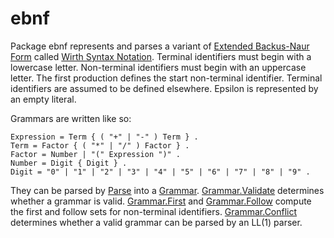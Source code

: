 # ebnf

Package ebnf represents and parses a variant of [Extended Backus-Naur Form](https://en.wikipedia.org/wiki/Extended_Backus–Naur_form) called [Wirth Syntax Notation](https://en.wikipedia.org/wiki/Wirth_syntax_notation). Terminal identifiers must begin with a lowercase letter. Non-terminal identifiers must begin with an uppercase letter. The first production defines the start non-terminal identifier. Terminal identifiers are assumed to be defined elsewhere. Epsilon is represented by an empty literal.

Grammars are written like so:

	Expression = Term { ( "+" | "-" ) Term } .
	Term = Factor { ( "*" | "/" ) Factor } .
	Factor = Number | "(" Expression ")" .
	Number = Digit { Digit } .
	Digit = "0" | "1" | "2" | "3" | "4" | "5" | "6" | "7" | "8" | "9" .

They can be parsed by [Parse](https://pkg.go.dev/github.com/willfaught/ebnf#Parse) into a [Grammar](https://pkg.go.dev/github.com/willfaught/ebnf#Grammar). [Grammar.Validate](https://pkg.go.dev/github.com/willfaught/ebnf#Grammar.Validate) determines whether a grammar is valid. [Grammar.First](https://pkg.go.dev/github.com/willfaught/ebnf#Grammar.First) and [Grammar.Follow](https://pkg.go.dev/github.com/willfaught/ebnf#Grammar.Follow) compute the first and follow sets for non-terminal identifiers. [Grammar.Conflict](https://pkg.go.dev/github.com/willfaught/ebnf#Grammar.Conflict) determines whether a valid grammar can be parsed by an LL(1) parser.
